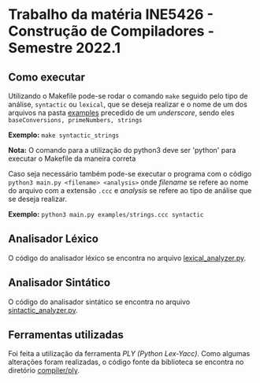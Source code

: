 # Trabalho da matéria INE5426 - Construção de Compiladores - Semestre 2022.1

## Como executar

  Utilizando o Makefile pode-se rodar o comando `make` seguido pelo tipo de análise, ```syntactic``` ou ```lexical```, que se deseja realizar e o nome de um dos arquivos na pasta [examples](examples) precedido de um *underscore*, sendo eles ```baseConversions, primeNumbers, strings```
  
  **Exemplo:** `make syntactic_strings`
 
 **Nota:** O comando para a utilização do python3 deve ser 'python' para executar o Makefile da maneira correta
 
 Caso seja necessário também pode-se executar o programa com o código `python3 main.py <filename> <analysis>` onde _filename_ se refere ao nome do arquivo com a extensão ```.ccc``` e _analysis_ se refere ao tipo de análise que se deseja realizar.
 
  **Exemplo:** `python3 main.py examples/strings.ccc syntactic`


## Analisador Léxico

  O código do analisador léxico se encontra no arquivo [lexical_analyzer.py](compiler/lexical_analyzer.py).
  
## Analisador Sintático

  O código do analisador sintático se encontra no arquivo [sintactic_analyzer.py](compiler/syntactic_analyzer.py).
  


## Ferramentas utilizadas

  Foi feita a utilização da ferramenta _PLY (Python Lex-Yacc)_. Como algumas alterações foram realizadas, o código fonte da biblioteca se encontra no diretório [compiler/ply](compiler/ply/).
  
